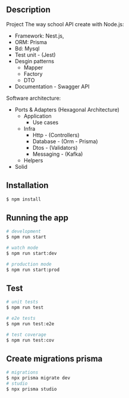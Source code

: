## Description

Project The way school API create with Node.js:
- Framework: Nest.js,
- ORM: Prisma
- Bd: Mysql
- Test unit - (Jest)
- Desgin patterns
    - Mapper
    - Factory
    - DTO
- Documentation - Swagger API   

Software architecture:
- Ports & Adapters (Hexagonal Architecture)
    - Application 
        - Use cases
    - Infra
        - Http - (Controllers)
        - Database - (Orm - Prisma)
        - Dtos - (Validators)
        - Messaging - (Kafka)
    - Helpers
- Solid

## Installation

```bash
$ npm install
```

## Running the app

```bash
# development
$ npm run start

# watch mode
$ npm run start:dev

# production mode
$ npm run start:prod
```

## Test

```bash
# unit tests
$ npm run test

# e2e tests
$ npm run test:e2e

# test coverage
$ npm run test:cov
```


## Create migrations prisma

```bash
# migrations
$ npx prisma migrate dev
# studio
$ npx prisma studio